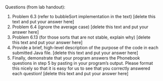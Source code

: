 Questions (from lab handout):

1. Problem 6.3 (refer to bubbleSort implementation in the text)
    [delete this text and put your answer here]
1. Problem 6.4 (ignore the average case)
    [delete this text and put your answer here]
1. Problem 6.13 (for those sorts that are not stable, explain why)
    [delete this text and put your answer here]
1. Provide a brief, high-level description of the purpose of the code in each submitted Java file.
    [delete this text and put your answer here]
1. Finally, demonstrate that your program answers the Phonebook questions in step 5 by pasting in your program’s output. Please format this nicely so that it is easy for us to see that you correctly answered each question!
    [delete this text and put your answer here]
